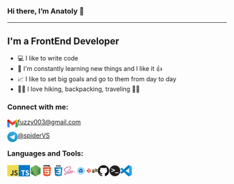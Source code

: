 ### Hi there, I’m Anatoly 👋 
---
## I'm a FrontEnd Developer 

- 💻 I like to write code
- 🚀 I'm constantly learning new things and I like it 👍
- 📈 I like to set big goals and go to them from day to day
- 🚴‍♀️ I love hiking, backpacking, traveling 🚴‍♀️

### Connect with me: 

<img align="left" alt="Mail" width="24" src="https://github.com/github/explore/blob/6b7b12004a5d1779e74c0d1767d0b2400e6c7d64/topics/gmail/gmail.png" />fuzzy003@gmail.com

[<img align="left" alt="Telegram" width="24" src="https://github.com/github/explore/blob/6b7b12004a5d1779e74c0d1767d0b2400e6c7d64/topics/telegram/telegram.png" />](https://t.me/spiderVS)[@spiderVS](https://t.me/spiderVS)

### Languages and Tools:

<img align="left" alt="JavaScript" width="26px" src="https://raw.githubusercontent.com/github/explore/80688e429a7d4ef2fca1e82350fe8e3517d3494d/topics/javascript/javascript.png" />
<img align="left" alt="TypeScript" width="26px" src="https://raw.githubusercontent.com/github/explore/6b7b12004a5d1779e74c0d1767d0b2400e6c7d64/topics/typescript/typescript.png" />
<img align="left" alt="Node.js" width="26px" src="https://raw.githubusercontent.com/github/explore/80688e429a7d4ef2fca1e82350fe8e3517d3494d/topics/nodejs/nodejs.png" />
<img align="left" alt="HTML5" width="26px" src="https://raw.githubusercontent.com/github/explore/80688e429a7d4ef2fca1e82350fe8e3517d3494d/topics/html/html.png" />
<img align="left" alt="CSS3" width="26px" src="https://raw.githubusercontent.com/github/explore/80688e429a7d4ef2fca1e82350fe8e3517d3494d/topics/css/css.png" />
<img align="left" alt="Sass" width="26px" src="https://raw.githubusercontent.com/github/explore/80688e429a7d4ef2fca1e82350fe8e3517d3494d/topics/sass/sass.png" />
<img align="left" alt="Webpack" width="26px" src="https://github.com/github/explore/blob/6b7b12004a5d1779e74c0d1767d0b2400e6c7d64/topics/webpack/webpack.png" />
<img align="left" alt="Git" width="26px" src="https://raw.githubusercontent.com/github/explore/80688e429a7d4ef2fca1e82350fe8e3517d3494d/topics/git/git.png" />
<img align="left" alt="GitHub" width="26px" src="https://raw.githubusercontent.com/github/explore/78df643247d429f6cc873026c0622819ad797942/topics/github/github.png" />
<img align="left" alt="Terminal" width="26px" src="https://raw.githubusercontent.com/github/explore/80688e429a7d4ef2fca1e82350fe8e3517d3494d/topics/terminal/terminal.png" />
<img align="left" alt="Visual Studio Code" width="26px" src="https://raw.githubusercontent.com/github/explore/80688e429a7d4ef2fca1e82350fe8e3517d3494d/topics/visual-studio-code/visual-studio-code.png" />

<!---
spiderVS/spiderVS is a ✨ special ✨ repository because its `README.md` (this file) appears on your GitHub profile.
You can click the Preview link to take a look at your changes.
--->

